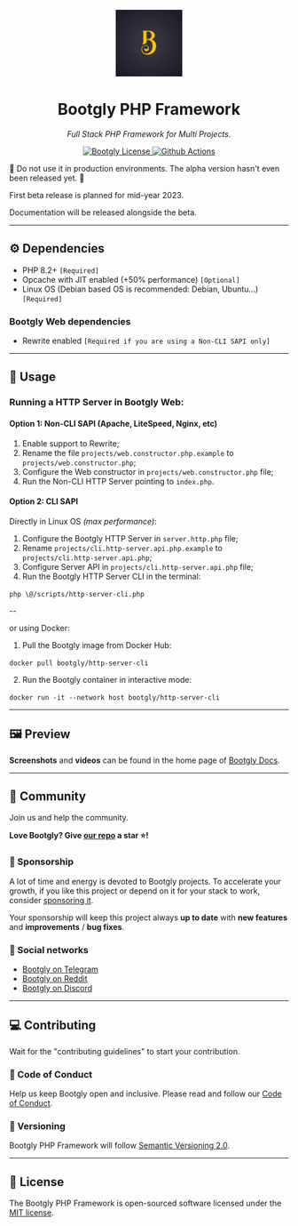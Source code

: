 <p align="center">
  <img src="https://github.com/bootgly/.github/raw/main/favicon-temp1-128.png" alt="bootgly-logo" width="120px" height="120px"/>
</p>
<h1 align="center">Bootgly PHP Framework</h1>
<p align="center">
  <i>Full Stack PHP Framework for Multi Projects.</i>
</p>
<p align="center">
  <a href="https://packagist.org/packages/bootgly/bootgly">
    <img alt="Bootgly License" src="https://img.shields.io/github/license/bootgly/bootgly"/>
    <img alt="Github Actions" src="https://img.shields.io/github/actions/workflow/status/bootgly/bootgly/docker_http_server_cli-ci.yml?label=CI%2FCD"/>
  </a>
</p>

🚧 Do not use it in production environments. The alpha version hasn't even been released yet. 🚧

First beta release is planned for mid-year 2023.

Documentation will be released alongside the beta.

---

## ⚙️ Dependencies

- PHP 8.2+ `[Required]`
- Opcache with JIT enabled (+50% performance) `[Optional]`
- Linux OS (Debian based OS is recommended: Debian, Ubuntu...) `[Required]`

### Bootgly Web dependencies
- Rewrite enabled `[Required if you are using a Non-CLI SAPI only]`

---

## 🔧 Usage

### Running a HTTP Server in Bootgly Web:

#### **Option 1: Non-CLI SAPI (Apache, LiteSpeed, Nginx, etc)**

1) Enable support to Rewrite;
2) Rename the file `projects/web.constructor.php.example` to `projects/web.constructor.php`;
3) Configure the Web constructor in `projects/web.constructor.php` file;
4) Run the Non-CLI HTTP Server pointing to `index.php`.

#### **Option 2: CLI SAPI**

Directly in Linux OS *(max performance)*:

1) Configure the Bootgly HTTP Server in `server.http.php` file;
2) Rename `projects/cli.http-server.api.php.example` to `projects/cli.http-server.api.php`;
3) Configure Server API in `projects/cli.http-server.api.php` file;
4) Run the Bootgly HTTP Server CLI in the terminal:

`php \@/scripts/http-server-cli.php`

--

or using Docker:

1) Pull the Bootgly image from Docker Hub:

`docker pull bootgly/http-server-cli`

2) Run the Bootgly container in interactive mode:

`docker run -it --network host bootgly/http-server-cli`

---

## 🖼 Preview

**Screenshots** and **videos** can be found in the home page of [Bootgly Docs][PROJECT_DOCS].

---

## 🌱 Community

Join us and help the community.

**Love Bootgly? Give [our repo][GITHUB_REPOSITORY] a star ⭐!**

### 💖 Sponsorship

A lot of time and energy is devoted to Bootgly projects. To accelerate your growth, if you like this project or depend on it for your stack to work, consider [sponsoring it][GITHUB_SPONSOR].

Your sponsorship will keep this project always **up to date** with **new features** and **improvements** / **bug fixes**.

### 🔗 Social networks
- [Bootgly on Telegram][TELEGRAM]
- [Bootgly on Reddit][REDDIT]
- [Bootgly on Discord][DISCORD]

---

## 💻 Contributing

Wait for the "contributing guidelines" to start your contribution.

### 🛂 Code of Conduct

Help us keep Bootgly open and inclusive. Please read and follow our [Code of Conduct][CODE_OF_CONDUCT].

### 📑 Versioning

Bootgly PHP Framework will follow [Semantic Versioning 2.0][SEMANTIC_VERSIONING].

---

## 📃 License

The Bootgly PHP Framework is open-sourced software licensed under the [MIT license][MIT_LICENSE].


<!-- Links -->
[TEMPLATE_ENGINE]: https://github.com/bootgly/bootgly/blob/main/core/Template.php

[WEB_TCP_CLIENT_INTERFACE]: https://github.com/bootgly/bootgly/blob/main/interfaces/Web/TCP/Client.php
[WEB_TCP_SERVER_INTERFACE]: https://github.com/bootgly/bootgly/blob/main/interfaces/Web/TCP/Server.php

[CLI_HTTP_SERVER]: https://github.com/bootgly/bootgly/blob/main/nodes/CLI/HTTP/Server.php
[CLI_HTTP_SERVER_REQUEST]: https://github.com/bootgly/bootgly/blob/main/nodes/CLI/HTTP/Server/Request.php
[CLI_HTTP_SERVER_RESPONSE]: https://github.com/bootgly/bootgly/blob/main/nodes/CLI/HTTP/Server/Response.php
[WEB_HTTP_SERVER_ROUTER]: https://github.com/bootgly/bootgly/blob/main/nodes/Web/HTTP/Server/Router.php
[WEB_HTTP_SERVER_ROUTER_ROUTE]: https://github.com/bootgly/bootgly/blob/main/nodes/Web/HTTP/Server/Router/Route.php


[PROJECT_DOCS]: https://docs.bootgly.com/
[GITHUB_REPOSITORY]: https://github.com/bootgly/bootgly/
[GITHUB_SPONSOR]: https://github.com/sponsors/bootgly/

[TELEGRAM]: https://t.me/bootgly/
[REDDIT]: https://www.reddit.com/r/bootgly/
[DISCORD]: https://discord.gg/SKRHsYmtyJ/


[CODE_OF_CONDUCT]: CODE_OF_CONDUCT.md
[SEMANTIC_VERSIONING]: https://semver.org/


[MIT_LICENSE]: https://opensource.org/license/mit/
